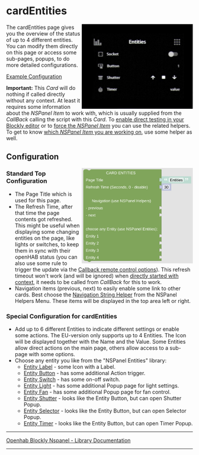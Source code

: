 # cardEntities

[<img src="img/lovelaceUI_cardEntities.jpg" align="right" width="300">](img/lovelaceUI_cardEntities.jpg)

The cardEntities page gives you the overview of the status of up to 4 different entities. You can modify them directly on this page or access some sub-pages, popups, to do more detailed configurations.

[Example Configuration](openhab_scripts_nspanel1_cardEntities.md)

**Important:** This *Card* will do nothing if called directly without any context. At least it requires some information about the *NSPanel Item* to work with, which is usually supplied from the *CallBack* calling the script with this *Card*. To [enable direct testing in your Blockly editor](blockLibrary_nspanel_helpers_setNSPanelIfNotContext.md) or to [force the *NSPanel Item*](blockLibrary_nspanel_helpers_startScriptWithContext.md) you can use the related helpers. To get to know [which *NSPanel Item* you are working on](blockLibrary_nspanel_helpers_getContextItem.md), use some helper as well.<br clear="right"/>

## Configuration

[<img src="img/blockLibrary_nspanel_cards_cardEntities.png" align="right" width="300">](img/blockLibrary_nspanel_cards_cardEntities.png)

### Standard Top Configuration

- The Page Title which is used for this page.
- The Refresh Time, after that time the page contents got refreshed. This might be useful when displaying some changing entities on the page, like lights or switches, to keep them in sync with their openHAB status (you can also use some rule to trigger the update via the [Callback remote control options](blockLibrary_nspanel_callback_callback.md)). This refresh timeout won't work (and will be ignored) when [directly started with context](blockLibrary_nspanel_helpers_startScriptWithContext.md), it needs to be called from *CallBack* for this to work.
- Navigation items (previous, next) to easily enable some link to other cards. Best choose the [Navigation String Helper](blockLibrary_nspanel_helpers_navString.md) from the NSPanel Helpers Menu. These items will be displayed in the top area left or right.

### Special Configuration for cardEntities

- Add up to 6 different Entities to indicate different settings or enable some actions. The EU-version only supports up to 4 Entities. The Icon will be displayed together with the Name and the Value. Some Entities allow direct actions on the main page, others allow access to a sub-page with some options.
- Choose any entity you like from the "NSPanel Entities" library:
  - [Entity Label](blockLibrary_nspanel_entities_label.md) - some Icon with a Label.
  - [Entity Button](blockLibrary_nspanel_entities_button.md) - has some additional Action trigger.
  - [Entity Switch](blockLibrary_nspanel_entities_switch.md) - has some on-off switch.
  - [Entity Light](blockLibrary_nspanel_entities_light.md) - has some additional Popup page for light settings.
  - [Entity Fan](blockLibrary_nspanel_entities_fan.md) - has some additional Popup page for fan control.
  - [Entity Shutter](blockLibrary_nspanel_entities_shutter.md) - looks like the Entity Button, but can open Shutter Popup.
  - [Entity Selector](blockLibrary_nspanel_entities_selector.md) - looks like the Entity Button, but can open Selector Popup.
  - [Entity Timer](blockLibrary_nspanel_entities_timer.md) - looks like the Entity Button, but can open Timer Popup.<br clear="right"/>

---

[Openhab Blockly Nspanel - Library Documentation](README.md)

---

